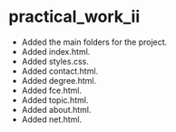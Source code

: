 # practical_work_ii

- Added the main folders for the project.
- Added index.html.
- Added styles.css.
- Added contact.html.
- Added degree.html.
- Added fce.html.
- Added topic.html.
- Added about.html.
- Added net.html.